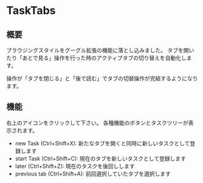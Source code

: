 TaskTabs
========


概要
----

ブラウジングスタイルをグーグル拡張の機能に落とし込みました。
タブを開いたり「あとで見る」操作を行った時のアクティブタブの切り替えを自動化します。

操作が「タブを閉じる」と「後で読む」でタブの切替操作が完結するようになります。


機能
----

右上のアイコンをクリックして下さい。
各種機能のボタンとタスクツリーが表示されます。

- new Task (Ctrl+Shift+X): 新たなタブを開くと同時に新しいタスクとして登録します
- start Task (Ctrl+Shift+C): 現在のタブを新しいタスクとして登録します
- later (Ctrl+Shift+Z): 現在のタスクを後回しします
- previous tab (Ctrl+Shift+A): 前回選択していたタブを選択します
